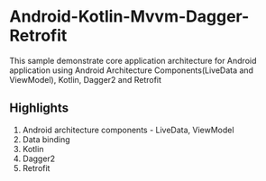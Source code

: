 # Android-Kotlin-Mvvm-Dagger-Retrofit
This sample demonstrate core application architecture for Android application using Android Architecture Components(LiveData and ViewModel), Kotlin, Dagger2 and Retrofit

## Highlights
1. Android architecture components - LiveData, ViewModel
2. Data binding
3. Kotlin
4. Dagger2
5. Retrofit
